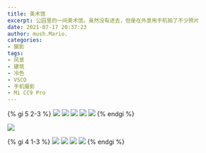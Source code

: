 ```yaml
---
title: 美术馆
excerpt: 公园里的一间美术馆。虽然没有进去，但是在外景用手机拍了不少照片
date: 2021-07-17 20:37:23
author: mush.Mario.
categories:
- 摄影
tags:
- 风景
- 建筑
- 冷色
- VSCO
- 手机摄影
- Mi CC9 Pro
---
```

{% gi 5 2-3 %}
<img src="./index/images/1.jpg" />
<img src="./index/images/2.jpg" />
<img src="./index/images/3.jpg" />
<img src="./index/images/4.jpg" />
<img src="./index/images/5.jpg" />
{% endgi %}

<img src="./index/images/6.jpg" />

{% gi 4 1-3 %}
<img src="./index/images/7.jpg" />
<img src="./index/images/8.jpg" />
<img src="./index/images/10.jpg" />
<img src="./index/images/9.jpg" />
{% endgi %}
